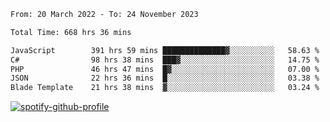 <!--START_SECTION:waka-->

```txt
From: 20 March 2022 - To: 24 November 2023

Total Time: 668 hrs 36 mins

JavaScript        391 hrs 59 mins ██████████████▓░░░░░░░░░░   58.63 %
C#                98 hrs 38 mins  ███▓░░░░░░░░░░░░░░░░░░░░░   14.75 %
PHP               46 hrs 47 mins  █▓░░░░░░░░░░░░░░░░░░░░░░░   07.00 %
JSON              22 hrs 36 mins  █░░░░░░░░░░░░░░░░░░░░░░░░   03.38 %
Blade Template    21 hrs 38 mins  ▓░░░░░░░░░░░░░░░░░░░░░░░░   03.24 %
```

<!--END_SECTION:waka-->
[![spotify-github-profile](https://spotify-github-profile.vercel.app/api/view?uid=c00zprrvy9xiloa9qnco3hmng&cover_image=true&theme=novatorem&show_offline=false&background_color=121212&bar_color=53b14f&bar_color_cover=false)](https://spotify-github-profile.vercel.app/api/view?uid=c00zprrvy9xiloa9qnco3hmng&redirect=true)



